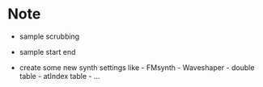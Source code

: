 # Note

- sample scrubbing
- sample start end

- create some new synth settings like 
        - FMsynth
        - Waveshaper
        - double table
        - atIndex table
        - ...

